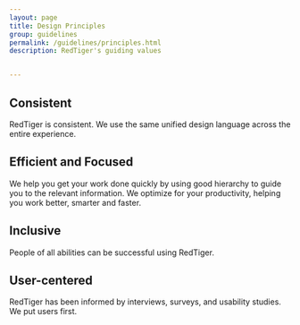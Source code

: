 ```yaml
---
layout: page
title: Design Principles
group: guidelines
permalink: /guidelines/principles.html
description: RedTiger's guiding values


---
```


## Consistent
RedTiger is consistent. We use the same unified design language across the entire experience.

## Efficient and Focused
We help you get your work done quickly by using good hierarchy to guide you to the relevant information. We optimize for your productivity, helping you work better, smarter and faster.

## Inclusive
People of all abilities can be successful using RedTiger.

## User-centered
RedTiger has been informed by interviews, surveys, and usability studies. We put users first.
